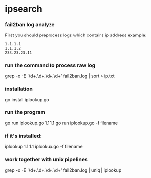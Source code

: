 # ipsearch
### fail2ban log analyze
First you should preprocess logs which contains ip address
example:
```
1.1.1.1
1.1.1.2
233.23.23.11
```
### run the command to process raw log
grep -o -E '\d+\.\d+\.\d+\.\d+'  fail2ban.log | sort > ip.txt
### installation
go install iplookup.go
### run the program
go run iplookup.go 1.1.1.1
go run iplookup.go -f filename
### if it's installed:
iplookup 1.1.1.1
iplookup.go -f filename
### work together with unix pipelines
grep -o -E '\d+\.\d+\.\d+\.\d+'  fail2ban.log | uniq | iplookup